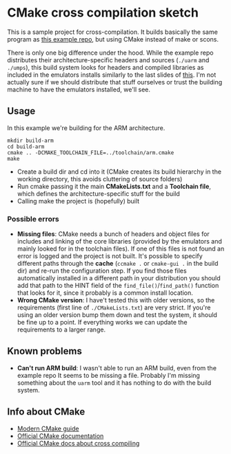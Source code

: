 # CMake cross compilation sketch

This is a sample project for cross-compilation.
It builds basically the same program as [this example repo](https://github.com/Maldus512/umps_uarm_hello_world/tree/example),
 but using CMake instead of make or scons.

There is only one big difference under the hood. While the example repo
distributes their architecture-specific headers and sources (`./uarm` and `./umps`), this
build system looks for headers and compiled libraries as included in the emulators installs
similarly to the last slides of [this](http://www.cs.unibo.it/~renzo/so/bikaya/phase0_2020.pdf).
I'm not actually sure if we should distribute that stuff ourselves or trust the building machine to have the 
emulators installed, we'll see.

## Usage
In this example we're building for the ARM architecture.

    mkdir build-arm
    cd build-arm
    cmake .. -DCMAKE_TOOLCHAIN_FILE=../toolchain/arm.cmake
    make
    
- Create a build dir and cd into it (CMake creates its build hierarchy in the working directory, this avoids cluttering of source folders)
- Run cmake passing it the main **CMakeLists.txt** and a **Toolchain file**, which defines the architecture-specific stuff for the build
- Calling make the project is (hopefully) built

### Possible errors
- **Missing files**: CMake needs a bunch of headers and object files for includes and linking
of the core libraries (provided by the emulators and mainly looked for in the toolchain files).
If one of this files is not found an error is logged and the project is not built.
It's possible to specify different paths through the **cache** (`ccmake .` or `cmake-gui .` in the build dir) 
and re-run the configuration step.
If you find those files automatically installed in a different path in your distribution
you should add that path to the HINT field of the `find_file()`/`find_path()` function that looks for it,
since it probably is a common install location. 
- **Wrong CMake version**: I have't tested this with older versions, so the requirements (first line of `./CMakeLists.txt`) are very strict.
If you're using an older version bump them down and test the system, it should be fine up to a point.
If everything works we can update the requirements to a larger range.

## Known problems
- **Can't run ARM build**: I wasn't able to run an ARM build, even from the example repo It seems to be missing a file.
Probably I'm missing something about the `uarm` tool and it has nothing to do with the build system.
    
    
## Info about CMake
- [Modern CMake guide](https://cliutils.gitlab.io/modern-cmake/)
- [Official CMake documentation](https://cmake.org/cmake/help/v3.16/)
- [Official CMake docs about cross compiling](https://cmake.org/cmake/help/v3.16/manual/cmake-toolchains.7.html)
    
